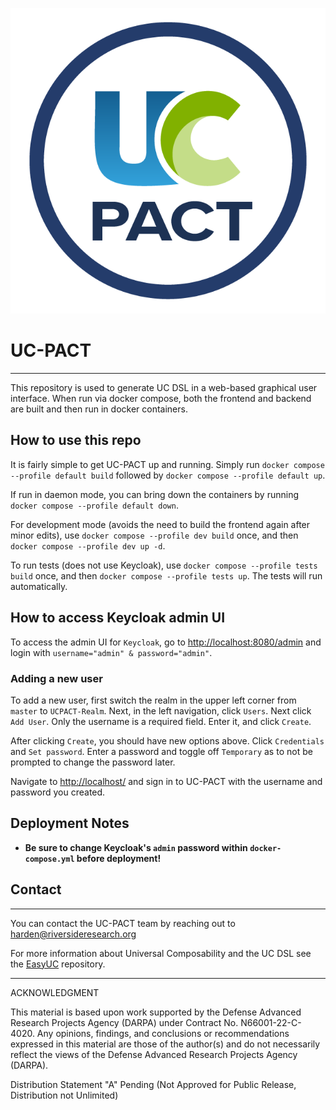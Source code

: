 ![logo | 25%](frontend/public/images/logo_blue-green-for-light-background.png)

# UC-PACT

---

This repository is used to generate UC DSL in a web-based graphical user interface.
When run via docker compose, both the frontend and backend are built and then run in docker containers.

## How to use this repo

It is fairly simple to get UC-PACT up and running. Simply run
`docker compose --profile default build` followed by `docker compose --profile default up`.

If run in daemon mode, you can bring down the containers by running
`docker compose --profile default down`.

For development mode (avoids the need to build the frontend again after minor edits), use
`docker compose --profile dev build` once, and then `docker compose --profile dev up -d`.

To run tests (does not use Keycloak), use `docker compose --profile tests build` once, and then `docker compose --profile tests up`.  The tests will run automatically.

## How to access Keycloak admin UI

To access the admin UI for `Keycloak`, go to [http://localhost:8080/admin](http://localhost:8080/admin)
and login with `username="admin" & password="admin"`.

### Adding a new user

To add a new user, first switch the realm in the upper left corner from `master` to `UCPACT-Realm`. Next, in the left navigation, click `Users`. Next click `Add User`. Only the username is a required field. Enter it, and click `Create`.

After clicking `Create`, you should have new options above. Click `Credentials` and `Set password`. Enter a password and toggle off `Temporary` as to not be prompted to change the password later.

Navigate to [http://localhost/](http://localhost/) and sign in to UC-PACT with the username and password you created.

## Deployment Notes

* **Be sure to change Keycloak's `admin` password within `docker-compose.yml` before deployment!**

## Contact

---

You can contact the UC-PACT team by reaching out to harden@riversideresearch.org

For more information about Universal Composability and the UC DSL see the [EasyUC](https://github.com/easyuc/EasyUC/tree/master) repository.

---

ACKNOWLEDGMENT

This material is based upon work supported by the Defense Advanced Research Projects Agency (DARPA) under Contract No. N66001-22-C-4020. Any opinions, findings, and conclusions or recommendations expressed in this material are those of the author(s) and do not necessarily reflect the views of the Defense Advanced Research Projects Agency (DARPA).

Distribution Statement "A" Pending (Not Approved for Public Release, Distribution not Unlimited)
